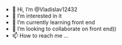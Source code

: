 - 👋 Hi, I’m @Vladislav12432
- 👀 I’m interested in it 
- 🌱 I’m currently learning front end
- 💞️ I’m looking to collaborate on front end))
- 📫 How to reach me ...

<!---
Vladislav12432/Vladislav12432 is a ✨ special ✨ repository because its `README.md` (this file) appears on your GitHub profile.
You can click the Preview link to take a look at your changes.
--->
